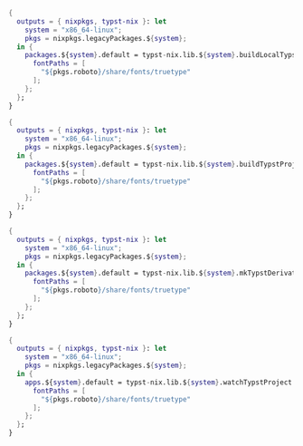 <!-- markdownlint-disable-file first-line-h1 -->

<!-- ANCHOR: buildlocaltypstproject_example -->

```nix
{
  outputs = { nixpkgs, typst-nix }: let
    system = "x86_64-linux";
    pkgs = nixpkgs.legacyPackages.${system};
  in {
    packages.${system}.default = typst-nix.lib.${system}.buildLocalTypstProject {
      fontPaths = [
        "${pkgs.roboto}/share/fonts/truetype"
      ];
    };
  };
}
```

<!-- ANCHOR_END: buildlocaltypstproject_example -->

<!-- ANCHOR: buildtypstproject_example -->

```nix
{
  outputs = { nixpkgs, typst-nix }: let
    system = "x86_64-linux";
    pkgs = nixpkgs.legacyPackages.${system};
  in {
    packages.${system}.default = typst-nix.lib.${system}.buildTypstProject {
      fontPaths = [
        "${pkgs.roboto}/share/fonts/truetype"
      ];
    };
  };
}
```

<!-- ANCHOR_END: buildtypstproject_example -->

<!-- ANCHOR: mktypstderivation_example -->

```nix
{
  outputs = { nixpkgs, typst-nix }: let
    system = "x86_64-linux";
    pkgs = nixpkgs.legacyPackages.${system};
  in {
    packages.${system}.default = typst-nix.lib.${system}.mkTypstDerivation {
      fontPaths = [
        "${pkgs.roboto}/share/fonts/truetype"
      ];
    };
  };
}
```

<!-- ANCHOR_END: mktypstderivation_example -->

<!-- ANCHOR: watchtypstproject_example -->

```nix
{
  outputs = { nixpkgs, typst-nix }: let
    system = "x86_64-linux";
    pkgs = nixpkgs.legacyPackages.${system};
  in {
    apps.${system}.default = typst-nix.lib.${system}.watchTypstProject {
      fontPaths = [
        "${pkgs.roboto}/share/fonts/truetype"
      ];
    };
  };
}
```

<!-- ANCHOR_END: watchtypstproject_example -->
